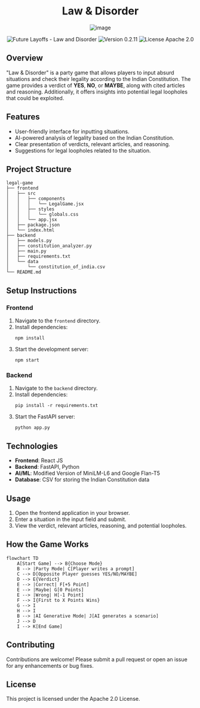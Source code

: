 <h1 align="center">Law & Disorder</h1>

<p align="center">
  <img src="https://github.com/user-attachments/assets/c13b7fd2-e3ad-44fa-9a3b-c8053a03f34a" alt="image">
</p>

<p align="center">
   <img src="https://img.shields.io/static/v1?label=Future Layoffs&message=Law-and-Disorder&color=white&logo=github" alt="Future Layoffs - Law and Disorder">
   <img src="https://img.shields.io/badge/version-0.2.11-white" alt="Version 0.2.11">
   <img src="https://img.shields.io/badge/License-Apache_2.0-white" alt="License Apache 2.0">
   </a>
</p>

## Overview
"Law & Disorder" is a party game that allows players to input absurd situations and check their legality according to the Indian Constitution. The game provides a verdict of **YES**, **NO**, or **MAYBE**, along with cited articles and reasoning. Additionally, it offers insights into potential legal loopholes that could be exploited.

## Features
- User-friendly interface for inputting situations.
- AI-powered analysis of legality based on the Indian Constitution.
- Clear presentation of verdicts, relevant articles, and reasoning.
- Suggestions for legal loopholes related to the situation.

## Project Structure
```
legal-game
├── frontend
│   ├── src
│   │   ├── components
│   │   │   └── LegalGame.jsx
│   │   ├── styles
│   │   │   └── globals.css
│   │   └── app.jsx
│   ├── package.json
│   └── index.html
├── backend
│   ├── models.py
│   ├── constitution_analyzer.py
│   ├── main.py
│   ├── requirements.txt
│   └── data
│       └── constitution_of_india.csv
└── README.md
```

## Setup Instructions

### Frontend
1. Navigate to the `frontend` directory.
2. Install dependencies:
   ```
   npm install
   ```
3. Start the development server:
   ```
   npm start
   ```

### Backend
1. Navigate to the `backend` directory.
2. Install dependencies:
   ```
   pip install -r requirements.txt
   ```
3. Start the FastAPI server:
   ```
   python app.py
   ```

## Technologies
- **Frontend**: React JS
- **Backend**: FastAPI, Python
- **AI/ML**: Modified Version of MiniLM-L6 and Google Flan-T5
- **Database**: CSV for storing the Indian Constitution data

## Usage
1. Open the frontend application in your browser.
2. Enter a situation in the input field and submit.
3. View the verdict, relevant articles, reasoning, and potential loopholes.

## How the Game Works
```mermaid
flowchart TD
    A[Start Game] --> B{Choose Mode}
    B --> |Party Mode| C[Player writes a prompt]
    C --> D[Opposite Player guesses YES/NO/MAYBE]
    D --> E{Verdict}
    E --> |Correct| F[+5 Point]
    E --> |Maybe| G[0 Points]
    E --> |Wrong| H[-1 Point]
    F --> I{First to X Points Wins}
    G --> I
    H --> I
    B --> |AI Generative Mode| J[AI generates a scenario]
    J --> D
    I --> K[End Game]
```

## Contributing
Contributions are welcome! Please submit a pull request or open an issue for any enhancements or bug fixes.

## License
This project is licensed under the Apache 2.0 License.

